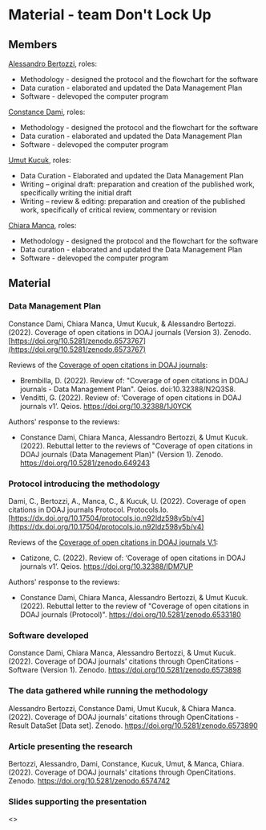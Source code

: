 # Material - team Don't Lock Up

## Members
[Alessandro Bertozzi](https://github.com/AlessandroBertozzi), roles:
* Methodology - designed the protocol and the flowchart for the software
* Data curation - elaborated and updated the Data Management Plan
* Software - delevoped the computer program

[Constance Dami](https://github.com/ConstiDami), roles:
* Methodology - designed the protocol and the flowchart for the software
* Data curation - elaborated and updated the Data Management Plan
* Software - delevoped the computer program

[Umut Kucuk](https://github.com/umtkck931890), roles:
* Data Curation - Elaborated and updated the Data Management Plan
* Writing – original draft: preparation and creation of the published work, specifically writing the initial draft
* Writing – review & editing: preparation and creation of the published work, specifically of critical review, commentary or revision

[Chiara Manca](https://github.com/chiarasharp), roles:
* Methodology - designed the protocol and the flowchart for the software
* Data curation - elaborated and updated the Data Management Plan
* Software - delevoped the computer program


## Material

### Data Management Plan

Constance Dami, Chiara Manca, Umut Kucuk, & Alessandro Bertozzi. (2022). Coverage of open citations in DOAJ journals (Version 3). Zenodo. [https://doi.org/10.5281/zenodo.6573767](https://doi.org/10.5281/zenodo.6573767)

Reviews of the [Coverage of open citations in DOAJ journals](https://doi.org/10.5281/zenodo.6417368):
* Brembilla, D. (2022). Review of: "Coverage of open citations in DOAJ journals - Data Management Plan". Qeios. doi:10.32388/N2Q3S8.
* Venditti, G. (2022). Review of: ‘Coverage of open citations in DOAJ journals v1’. Qeios. https://doi.org/10.32388/1J0YCK

Authors' response to the reviews:
* Constance Dami, Chiara Manca, Alessandro Bertozzi, & Umut Kucuk. (2022). Rebuttal letter to the reviews of "Coverage of open citations in DOAJ journals (Data Management Plan)" (Version 1). Zenodo. https://doi.org/10.5281/zenodo.649243


### Protocol introducing the methodology

Dami, C., Bertozzi, A., Manca, C., & Kucuk, U. (2022). Coverage of open citations in DOAJ journals Protocol. Protocols.Io. [https://dx.doi.org/10.17504/protocols.io.n92ldz598v5b/v4](https://dx.doi.org/10.17504/protocols.io.n92ldz598v5b/v4)

Reviews of the [Coverage of open citations in DOAJ journals V.1](dx.doi.org/10.17504/protocols.io.n92ldz598v5b/v1):
* Catizone, C. (2022). Review of: ‘Coverage of open citations in DOAJ journals v1’. Qeios. https://doi.org/10.32388/IDM7UP

Authors' response to the reviews:
* Constance Dami, Chiara Manca, Alessandro Bertozzi, & Umut Kucuk. (2022). Rebuttal letter to the review of "Coverage of open citations in DOAJ journals (Protocol)". https://doi.org/10.5281/zenodo.6533180


### Software developed
Constance Dami, Chiara Manca, Alessandro Bertozzi, & Umut Kucuk. (2022). Coverage of DOAJ journals\' citations through OpenCitations - Software (Version 1). Zenodo. https://doi.org/10.5281/zenodo.6573898


### The data gathered while running the methodology
Alessandro Bertozzi, Constance Dami, Umut Kucuk, & Chiara Manca. (2022). Coverage of DOAJ journals\' citations through OpenCitations - Result DataSet [Data set]. Zenodo. https://doi.org/10.5281/zenodo.6573890


### Article presenting the research
Bertozzi, Alessandro, Dami, Constance, Kucuk, Umut, & Manca, Chiara. (2022). Coverage of DOAJ journals\' citations through OpenCitations. Zenodo. https://doi.org/10.5281/zenodo.6574742


### Slides supporting the presentation
<<Bibliographic reference in APA style of the last version>>
